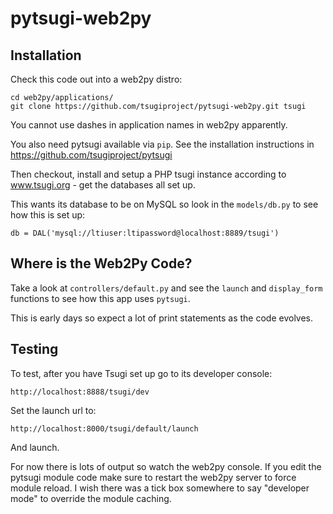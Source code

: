 # pytsugi-web2py

Installation
------------

Check this code out into a web2py distro:

    cd web2py/applications/
    git clone https://github.com/tsugiproject/pytsugi-web2py.git tsugi

You cannot use dashes in application names in web2py apparently.

You also need pytsugi available via `pip`.  See the installation
instructions in https://github.com/tsugiproject/pytsugi

Then checkout, install and setup a PHP tsugi instance according to
www.tsugi.org - get the databases all set up.

This wants its database to be on MySQL so look in the `models/db.py` to see
how this is set up:

    db = DAL('mysql://ltiuser:ltipassword@localhost:8889/tsugi')

Where is the Web2Py Code?
-------------------------

Take a look at `controllers/default.py` and see the `launch` and `display_form`
functions to see how this app uses `pytsugi`.

This is early days so expect a lot of print statements as the code evolves.

Testing
-------

To test, after you have Tsugi set up go to its developer console:

    http://localhost:8888/tsugi/dev

Set the launch url to:

    http://localhost:8000/tsugi/default/launch

And launch.

For now there is lots of output so watch the web2py console.
If you edit the pytsugi module code make sure to restart the
web2py server to force module reload.  I wish
there was a tick box somewhere to say "developer mode" to
override the module caching.

